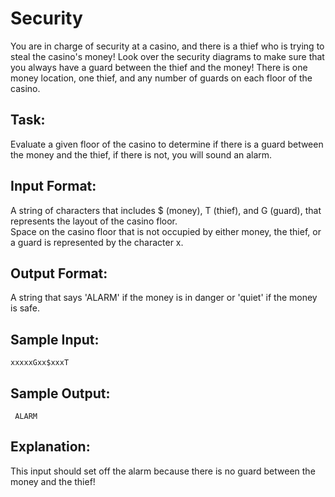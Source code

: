 # Security  

You are in charge of security at a casino, and there is a thief who is trying to steal the casino's money!  Look over the security diagrams to make sure that you always have a guard between the thief and the money!
There is one money location, one thief, and any number of guards on each floor of the casino.

## Task: 
Evaluate a given floor of the casino to determine if there is a guard between the money and the thief, if there is not, you will sound an alarm.

## Input Format:
A string of characters that includes $ (money), T (thief), and G (guard), that represents the layout of the casino floor.  
Space on the casino floor that is not occupied by either money, the thief, or a guard is represented by the character x.

## Output Format: 
A string that says 'ALARM' if the money is in danger or 'quiet' if the money is safe.

## Sample Input: 
```
xxxxxGxx$xxxT
```
## Sample Output:
```
 ALARM
 ```
## Explanation: 
This input should set off the alarm because there is no guard between the money and the thief!
